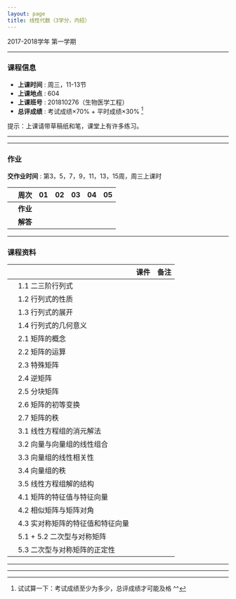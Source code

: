 ```yaml
---
layout: page
title: 线性代数（3学分，内招）
---
```



<p class="message">
  2017-2018学年 第一学期
</p>


---

### 课程信息


- __上课时间__ : 周三，11-13节
- __上课地点__ : 604
- __上课班号__ : 201810276（生物医学工程）
- __总评成绩__ : 考试成绩×70% + 平时成绩×30% [^exam]

[^exam]: 试试算一下：考试成绩至少为多少，总评成绩才可能及格 ^^

提示：上课请带草稿纸和笔，课堂上有许多练习。

---

---

### 作业

__交作业时间__ : 第3，5，7，9，11，13，15周，周三上课时

|        |    周次    | 01 | 02 | 03 |	04 | 05 |
|:--------:|--------:|:------:|:------:|:------:|:------:|:------:|
|	| __作业__ 	|	  | 	|	 	|	 	|	   |
|	| __解答__ 	|	  |   	|	    |		|		|

---


### 课程资料

|        |        | 课件 |	备注 |
|:--------:|:--------|:-----:|:------:|
|  | 1.1 二三阶行列式 |      |     |
|  | 1.2 行列式的性质 |     |     |
|  | 1.3 行列式的展开 |        |     |
|  | 1.4 行列式的几何意义 |       |     |
|  | 2.1 矩阵的概念 |     |     |
|  | 2.2 矩阵的运算 |        |     |
|  | 2.3 特殊矩阵 |         |     |
|  | 2.4 逆矩阵 |     |        |
|  | 2.5 分块矩阵 |     |       |
|  | 2.6 矩阵的初等变换 |       |     |
|  | 2.7 矩阵的秩 |     |         |
|  | 3.1 线性方程组的消元解法 |      |         |
|  | 3.2 向量与向量组的线性组合 |     |        |
|  | 3.3 向量组的线性相关性 |     |           |
|  | 3.4 向量组的秩 |     |         |
|  | 3.5 线性方程组解的结构 |    |          |
|  | 4.1 矩阵的特征值与特征向量 |     |        |
|  | 4.2 相似矩阵与矩阵对角 |     |     |
|  | 4.3 实对称矩阵的特征值和特征向量 |        |     |
|  | 5.1 + 5.2 二次型与对称矩阵 |      |         |
|  | 5.3 二次型与对称矩阵的正定性 |        |     |

---


---